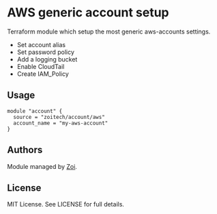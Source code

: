 # AWS generic account setup
Terraform module which setup the most generic aws-accounts settings.
* Set account alias
* Set password policy
* Add a logging bucket
* Enable CloudTail
* Create IAM_Policy


## Usage
```hcl
module "account" {
  source = "zoitech/account/aws"
  account_name = "my-aws-account"
}
```

## Authors
Module managed by [Zoi](https://github.com/zoitech).

## License
MIT License. See LICENSE for full details.
